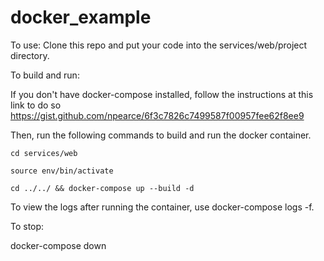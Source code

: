 # docker_example

To use: Clone this repo and put your code into the services/web/project directory.

To build and run: 

If you don't have docker-compose installed, follow the instructions at this link to do so
https://gist.github.com/npearce/6f3c7826c7499587f00957fee62f8ee9

Then, run the following commands to build and run the docker container.

```
cd services/web

source env/bin/activate

cd ../../ && docker-compose up --build -d
```

To view the logs after running the container, use docker-compose logs -f.

To stop:

docker-compose down
